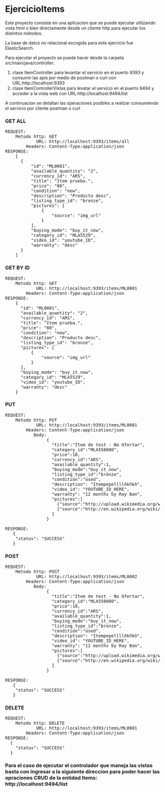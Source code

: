 # EjercicioItems
Este proyecto consiste en una aplicacion que se puede ejecutar utilizando vista html o bien directamente desde un cliente http para ejecutar los distintos métodos.

La base de datos no relacional escogida para este ejercicio fue ElasticSearch.

Para ejecutar el proyecto se puede hacer desde la carpeta src/main/java/controller:
  1. clase ItemController para levantar el servicio en el puerto 9393 y consumir las apis por medio de postman o curl con URL:http://localhost:9393
  2. clase ItemControllerVistas para levatar el servicio en el puerto 9494 y acceder a la vista web con URL:http://localhost:9494/list

A continuacion se detallan las operaciones posibles a realizar consumiendo el servicio por cliente postman o curl

### GET ALL
<pre>
REQUEST:
    Metodo http: GET
            URL: http://localhost:9393/items/all
        Headers: Content-Type:application/json
RESPONSE:
    [
      {
          "id": "ML0001",
          "available_quantity": "2",
          "currency_id": "ARS",
          "title": "Item prueba.",
          "price": "80",
          "condition": "new",
          "description": "Producto desc",
          "listing_type_id": "bronze",
          "pictures": [
              {
                  "source": "img_url"
              }
          ],
          "buying_mode": "buy_it_now",
          "category_id": "MLA5529",
          "video_id": "youtube_ID",
          "warranty": "desc"
      }
    ]
</pre>

### GET BY ID
<pre>
REQUEST:
    Metodo http: GET
            URL: http://localhost:9393/items/ML0001
        Headers: Content-Type:application/json
RESPONSE:
    {
      "id": "ML0001",
      "available_quantity": "2",
      "currency_id": "ARS",
      "title": "Item prueba.",
      "price": "80",
      "condition": "new",
      "description": "Producto desc",
      "listing_type_id": "bronze",
      "pictures": [
          {
              "source": "img_url"
          }
      ],
      "buying_mode": "buy_it_now",
      "category_id": "MLA5529",
      "video_id": "youtube_ID",
      "warranty": "desc"
    }
</pre>

### PUT
<pre>
REQUEST:
    Metodo http: PUT
            URL: http://localhost:9393/items/ML0001
        Headers: Content-Type:application/json
           Body:
                {
                  "title":"Item de test - No Ofertar",
                  "category_id":"MLA558080",
                  "price":10,
                  "currency_id":"ARS",
                  "available_quantity":1,
                  "buying_mode":"buy_it_now",
                  "listing_type_id":"bronze",
                  "condition":"used",
                  "description": "Itempepellllñkñkñ",
                  "video_id": "YOUTUBE_ID_HERE",
                  "warranty": "12 months by Ray Ban",
                  "pictures":[
                    {"source":"http://upload.wikimedia.org/wikipedia/commons/f/fd/Ray_Ban_Original_Wayfarer.jpg"},
                    {"source":"http://en.wikipedia.org/wiki/File:Teashades.gif"}
                  ]
                }
                
RESPONSE:
   {
    "status": "SUCCESS"
   }
</pre>

### POST
<pre>
REQUEST:
    Metodo http: POST
            URL: http://localhost:9393/items/ML0002
        Headers: Content-Type:application/json
           Body:
                {
                  "title":"Item de test - No Ofertar",
                  "category_id":"MLA558080",
                  "price":10,
                  "currency_id":"ARS",
                  "available_quantity":1,
                  "buying_mode":"buy_it_now",
                  "listing_type_id":"bronze",
                  "condition":"used",
                  "description": "Itempepellllñkñkñ",
                  "video_id": "YOUTUBE_ID_HERE",
                  "warranty": "12 months by Ray Ban",
                  "pictures":[
                    {"source":"http://upload.wikimedia.org/wikipedia/commons/f/fd/Ray_Ban_Original_Wayfarer.jpg"},
                    {"source":"http://en.wikipedia.org/wiki/File:Teashades.gif"}
                  ]
                }
                
RESPONSE:
   {
    "status": "SUCCESS"
   }
</pre>

### DELETE
<pre>
REQUEST:
    Metodo http: DELETE
            URL: http://localhost:9393/items/ML0001
        Headers: Content-Type:application/json
RESPONSE:
  {
    "status": "SUCCESS"
  }
</pre>

### Para el caso de ejecutar el controlador que maneja las vistas basta con ingresar a la siguiente direccion para poder hacer las opraciones CRUD de la entidad Items: http://localhost:9494/list
